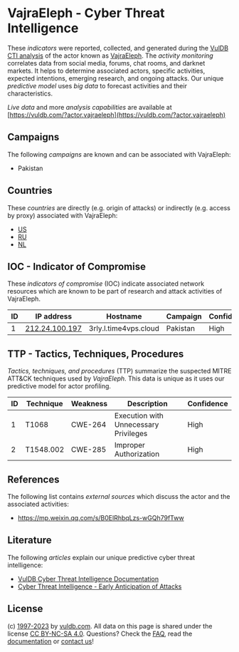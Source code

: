 # VajraEleph - Cyber Threat Intelligence

These _indicators_ were reported, collected, and generated during the [VulDB CTI analysis](https://vuldb.com/?kb.cti) of the actor known as [VajraEleph](https://vuldb.com/?actor.vajraeleph). The _activity monitoring_ correlates data from social media, forums, chat rooms, and darknet markets. It helps to determine associated actors, specific activities, expected intentions, emerging research, and ongoing attacks. Our unique _predictive model_ uses _big data_ to forecast activities and their characteristics.

_Live data_ and more _analysis capabilities_ are available at [https://vuldb.com/?actor.vajraeleph](https://vuldb.com/?actor.vajraeleph)

## Campaigns

The following _campaigns_ are known and can be associated with VajraEleph:

* Pakistan

## Countries

These _countries_ are directly (e.g. origin of attacks) or indirectly (e.g. access by proxy) associated with VajraEleph:

* [US](https://vuldb.com/?country.us)
* [RU](https://vuldb.com/?country.ru)
* [NL](https://vuldb.com/?country.nl)

## IOC - Indicator of Compromise

These _indicators of compromise_ (IOC) indicate associated network resources which are known to be part of research and attack activities of VajraEleph.

ID | IP address | Hostname | Campaign | Confidence
-- | ---------- | -------- | -------- | ----------
1 | [212.24.100.197](https://vuldb.com/?ip.212.24.100.197) | 3rly.l.time4vps.cloud | Pakistan | High

## TTP - Tactics, Techniques, Procedures

_Tactics, techniques, and procedures_ (TTP) summarize the suspected MITRE ATT&CK techniques used by _VajraEleph_. This data is unique as it uses our predictive model for actor profiling.

ID | Technique | Weakness | Description | Confidence
-- | --------- | -------- | ----------- | ----------
1 | T1068 | CWE-264 | Execution with Unnecessary Privileges | High
2 | T1548.002 | CWE-285 | Improper Authorization | High

## References

The following list contains _external sources_ which discuss the actor and the associated activities:

* https://mp.weixin.qq.com/s/B0ElRhbqLzs-wGQh79fTww

## Literature

The following _articles_ explain our unique predictive cyber threat intelligence:

* [VulDB Cyber Threat Intelligence Documentation](https://vuldb.com/?kb.cti)
* [Cyber Threat Intelligence - Early Anticipation of Attacks](https://www.scip.ch/en/?labs.20201022)

## License

(c) [1997-2023](https://vuldb.com/?kb.changelog) by [vuldb.com](https://vuldb.com/?kb.about). All data on this page is shared under the license [CC BY-NC-SA 4.0](https://creativecommons.org/licenses/by-nc-sa/4.0/). Questions? Check the [FAQ](https://vuldb.com/?kb.faq), read the [documentation](https://vuldb.com/?kb) or [contact us](https://vuldb.com/?contact)!
